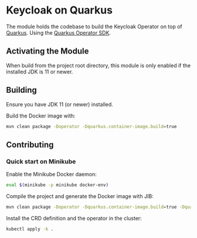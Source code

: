 # Keycloak on Quarkus

The module holds the codebase to build the Keycloak Operator on top of [Quarkus](https://quarkus.io/).
Using the [Quarkus Operator SDK](https://github.com/quarkiverse/quarkus-operator-sdk).

## Activating the Module

When build from the project root directory, this module is only enabled if the installed JDK is 11 or newer. 

## Building

Ensure you have JDK 11 (or newer) installed.

Build the Docker image with:

```bash
mvn clean package -Doperator -Dquarkus.container-image.build=true
```

## Contributing

### Quick start on Minikube

Enable the Minikube Docker daemon:

```bash
eval $(minikube -p minikube docker-env)
```

Compile the project and generate the Docker image with JIB:

```bash
mvn clean package -Doperator -Dquarkus.container-image.build=true -Dquarkus.kubernetes.deployment-target=minikube
```

Install the CRD definition and the operator in the cluster:

```bash
kubectl apply -k .
```
